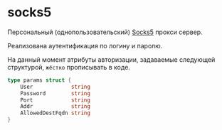 # socks5
Персональный (однопользовательский) [Socks5](http://en.wikipedia.org/wiki/SOCKS) прокси сервер.

Реализована аутентификация по логину и паролю.

На данный момент атрибуты авторизации, задаваемые следующей структурой, `жёстко` прописывать в коде.
```go
type params struct {
	User            string
	Password        string
	Port            string
	Addr            string
	AllowedDestFqdn string
}
```
